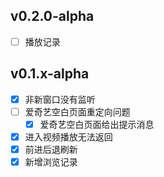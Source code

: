 ## v0.2.0-alpha

- [ ] 播放记录

## v0.1.x-alpha

- [x] 非新窗口没有监听
- [ ] 爱奇艺空白页面重定向问题
  - [x] 爱奇艺空白页面给出提示消息
- [x] 进入视频播放无法返回
- [x] 前进后退刷新
- [x] 新增浏览记录
